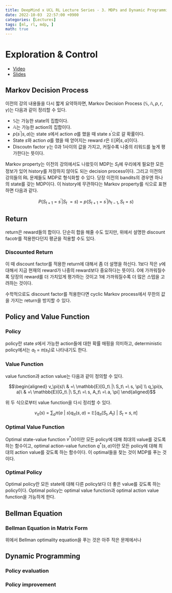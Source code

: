 ```yaml
---
title: DeepMind x UCL RL Lecture Series - 3. MDPs and Dynamic Programming
date: 2022-10-03  22:57:00 +0900
categories: [Lectures]
tags: [ml, rl, mdp, ]
math: true
---
```


# Exploration & Control

- [Video](https://www.youtube.com/watch?v=zSOMeug_i_M&list=PLqYmG7hTraZDVH599EItlEWsUOsJbAodm&index=3&ab_channel=DeepMind)
- [Slides](https://storage.googleapis.com/deepmind-media/UCL%20x%20DeepMind%202021/Lecture%203%20-%20MDPs%20and%20Dynamic%20Programming.pdf)


## Markov Decision Process

이전의 강의 내용들을 다시 짧게 요약하자면, Markov Decision Process $(\mathbb{S}, \mathbb{A}, p, r, \gamma)$는 다음과 같이 정리할 수 있다.

- $\mathbb{S}$는 가능한 state의 집합이다.
- $\mathbb{A}$는 가능한 action의 집합이다.
- $p(s^\prime|s,a)$는 state $s$에서 action $a$를 했을 때 state $s^\prime$으로 갈 확률이다.
- State $s$와 action $a$를 했을 때 얻어지는 reward $r$은 $\mathbb{E}[R|s,a]$이다.
- Discoutn factor $\gamma$는 0과 1사이의 값을 가지고, 커질수록 나중의 리워드를 높게 평가한다는 뜻이다.  

Markov property는 이전의 강의에서도 나왔듯이 MDP는 $S_t$에 우리에게 필요한 모든 정보가 있어 history를 저장하지 않아도 되는 decision process이다. 그리고 이전의 강의들의 RL 문제들도 MDP로 형식화할 수 있다. 당장 이전의 bandits의 경우엔 하나의 state를 갖는 MDP이다. 이 history에 무관하다는 Markov property를 식으로 표현하면 다음과 같다.

$$
P(S_{t+1}\ =\ s^\prime | S_t\ = s)\ =\ p(S_{t+1}\ =\ s^\prime| h_{t-1}, S_t\ =\ s)
$$

## Return

return은 reward들의 합이다. 단순히 합을 해줄 수도 있지만, 위에서 설명한 discount facotr를 적용한다던지 평균을 적용할 수도 있다.

### Discounted Return

이 때 discount factor를 적용한 return에 대해서 좀 더 설명을 하신다. 1보다 작은 $\gamma$에 대해서 지금 현재의 reward가 나중의 reward보다 중요하다는 뜻이다. 0에 가까워질수록 당장의 reward를 더 가치있게 평가하는 것이고 1에 가까워질수록 더 많은 스텝을 고려하는 것이다.

수학적으로도 discount factor를 적용한다면 cyclic Markov process에서 무한의 값을 가지는 return을 방지할 수 있다.

## Policy and Value Function

### Policy

policy란 state $s$에서 가능한 action들에 대한 확률 매핑을 의미하고, deterministic policy에서는 $a_t\ =\ \pi(s_t)$로 나타내기도 한다.

### Value Function

value function과 action value는 다음과 같이 정의할 수 있다.

$$\begin{aligned}
v_\pi(s)\ & =\ \mathbb{E}[G_t\ |\ S_t\ =\ s, \pi] \\
q_\pi(s, a)\ & =\ \mathbb{E}[G_t\ |\ S_t\ =\ s, A_t\ =\ a, \pi]
\end{aligned}$$

위 두 식으로부터 value function을 다시 정리할 수 있다.

$$
v_\pi(s)\ =\ \sum_a \pi(a\ |\ s)q_\pi(s, a)\ =\ \mathbb{E}[q_\pi(S_t, A_t)\ |\ S_t\ =\ s, \pi]
$$

### Optimal Value Function

Optimal state-value function $v^*(s)$이란 모든 policy에 대해 최대의 value를 갖도록 하는 함수이고, optimal action-value function $q^*(s, a)$이란 모든 policy에 대해 최대의 action value를 갖도록 하는 함수이다. 이 optimal들을 찾는 것이 MDP를 푸는 것이다.

### Optimal Policy

Optimal policy란 모든 state에 대해 다른 policy보다 더 좋은 value를 갖도록 하는 policy이다. Optimal policy는 optimal value function과 optimal action value function을 가능하게 한다.


## Bellman Equation


### Bellman Equation in Matrix Form

위에서 Bellman optimality equation을 푸는 것은 아주 작은 문제에서나 


## Dynamic Programming

### Policy evaluation


### Policy improvement

